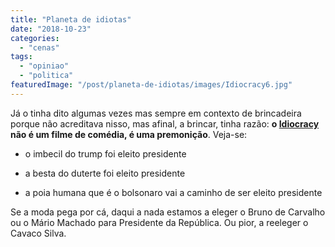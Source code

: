 ```yaml
---
title: "Planeta de idiotas"
date: "2018-10-23"
categories: 
  - "cenas"
tags: 
  - "opiniao"
  - "politica"
featuredImage: "/post/planeta-de-idiotas/images/Idiocracy6.jpg"
---
```


Já o tinha dito algumas vezes mas sempre em contexto de brincadeira porque não acreditava nisso, mas afinal, a brincar, tinha razão: **o [Idiocracy](https://www.imdb.com/title/tt0387808/) não é um filme de comédia, é uma premonição**. Veja-se:

- o imbecil do trump foi eleito presidente
- a besta do duterte foi eleito presidente  
    
- a poia humana que é o bolsonaro vai a caminho de ser eleito presidente

Se a moda pega por cá, daqui a nada estamos a eleger o Bruno de Carvalho ou o Mário Machado para Presidente da República. Ou pior, a reeleger o Cavaco Silva.
